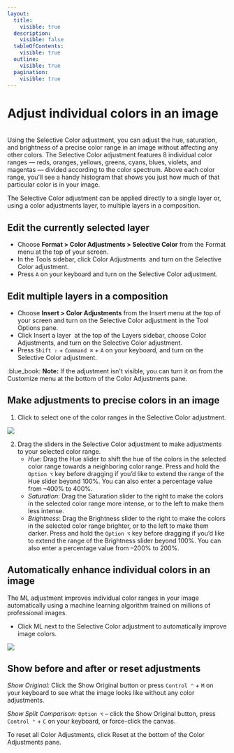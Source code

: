 ```yaml
---
layout:
  title:
    visible: true
  description:
    visible: false
  tableOfContents:
    visible: true
  outline:
    visible: true
  pagination:
    visible: true
---
```


# Adjust individual colors in an image

\
Using the Selective Color adjustment, you can adjust the hue, saturation, and brightness of a precise color range in an image without affecting any other colors. The Selective Color adjustment features 8 individual color ranges — reds, oranges, yellows, greens, cyans, blues, violets, and magentas — divided according to the color spectrum. Above each color range, you’ll see a handy histogram that shows you just how much of that particular color is in your image.

The Selective Color adjustment can be applied directly to a single layer or, using a color adjustments layer, to multiple layers in a composition.

## Edit the currently selected layer

* Choose **Format > Color Adjustments > Selective Color** from the Format menu at the top of your screen.
* In the Tools sidebar, click Color Adjustments <img src="https://help.pixelmator.com/pixelmator-pro/3.5/assets/English/1581000192000.png" alt="" data-size="line"> and turn on the Selective Color adjustment.
* Press `A` on your keyboard and turn on the Selective Color adjustment.

## Edit multiple layers in a composition

* Choose **Insert > Color Adjustments** from the Insert menu at the top of your screen and turn on the Selective Color adjustment in the Tool Options pane.
* Click Insert a layer <img src="https://help.pixelmator.com/pixelmator-pro/3.5/assets/English/1648724547000.png" alt="" data-size="line"> at the top of the Layers sidebar, choose Color Adjustments, and turn on the Selective Color adjustment.
* Press `Shift ⇧` + `Command ⌘` + `A` on your keyboard, and turn on the Selective Color adjustment.

:blue\_book: **Note:** If the adjustment isn't visible, you can turn it on from the Customize menu at the bottom of the Color Adjustments pane.

## Make adjustments to precise colors in an image

1. Click to select one of the color ranges in the Selective Color adjustment.

![](https://help.pixelmator.com/pixelmator-pro/3.5/assets/English/1656326836000.png)

2. Drag the sliders in the Selective Color adjustment to make adjustments to your selected color range.
   * _Hue_: Drag the Hue slider to shift the hue of the colors in the selected color range towards a neighboring color range. Press and hold the `Option ⌥` key before dragging if you’d like to extend the range of the Hue slider beyond 100%. You can also enter a percentage value from –400% to 400%.
   * _Saturation_: Drag the Saturation slider to the right to make the colors in the selected color range more intense, or to the left to make them less intense.
   * _Brightness_: Drag the Brightness slider to the right to make the colors in the selected color range brighter, or to the left to make them darker. Press and hold the `Option ⌥` key before dragging if you’d like to extend the range of the Brightness slider beyond 100%. You can also enter a percentage value from –200% to 200%.

## Automatically enhance individual colors in an image

The ML adjustment improves individual color ranges in your image automatically using a machine learning algorithm trained on millions of professional images.

* Click ML next to the Selective Color adjustment to automatically improve image colors.

![](https://help.pixelmator.com/pixelmator-pro/3.5/assets/English/1656327707000.png)

## Show before and after or reset adjustments

_Show Original:_ Click the Show Original button or press `Control ⌃` + `M` on your keyboard to see what the image looks like without any color adjustments.

_Show Split Comparison:_ `Option ⌥` – click the Show Original button, press `Control ⌃` + `C` on your keyboard, or force-click the canvas.

To reset all Color Adjustments, click Reset at the bottom of the Color Adjustments pane.
